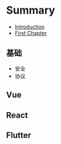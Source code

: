 # Summary

* [Introduction](README.md)
* [First Chapter](chapter1.md)

## 基础

* 安全
* 协议

## Vue

## React

## Flutter

